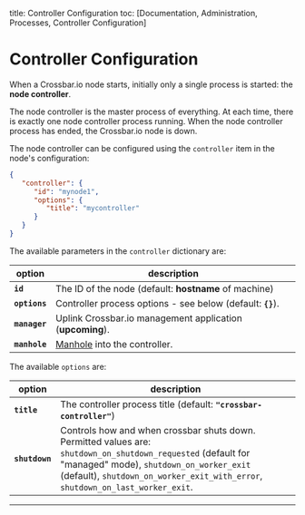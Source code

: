 title: Controller Configuration
toc: [Documentation, Administration, Processes, Controller Configuration]

# Controller Configuration

When a Crossbar.io node starts, initially only a single process is started: the **node controller**.

The node controller is the master process of everything. At each time, there is exactly one node controller process running. When the node controller process has ended, the Crossbar.io node is down.

The node controller can be configured using the `controller` item in the node's configuration:

```json
{
   "controller": {
      "id": "mynode1",
      "options": {
         "title": "mycontroller"
      }
   }
}
```

The available parameters in the `controller` dictionary are:

option         | description
---------------|--------------
**`id`**       | The ID of the node (default: **hostname** of machine)
**`options`**  | Controller process options - see below (default: **`{}`**).
**`manager`**  | Uplink Crossbar.io management application (**upcoming**).
**`manhole`**  | [Manhole](Manhole) into the controller.

The available `options` are:

option         | description
---------------|--------------
**`title`**    | The controller process title (default: **`"crossbar-controller"`**)
**`shutdown`** | Controls how and when crossbar shuts down. Permitted values are: `shutdown_on_shutdown_requested` (default for "managed" mode), `shutdown_on_worker_exit` (default), `shutdown_on_worker_exit_with_error`, `shutdown_on_last_worker_exit`.

---
